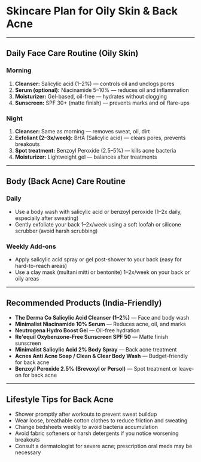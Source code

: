 # Skincare Plan for Oily Skin & Back Acne

---

## Daily Face Care Routine (Oily Skin)

### Morning
1. **Cleanser:** Salicylic acid (1–2%) — controls oil and unclogs pores  
2. **Serum (optional):** Niacinamide 5–10% — reduces oil and inflammation  
3. **Moisturizer:** Gel-based, oil-free — hydrates without clogging  
4. **Sunscreen:** SPF 30+ (matte finish) — prevents marks and oil flare-ups  

### Night
1. **Cleanser:** Same as morning — removes sweat, oil, dirt  
2. **Exfoliant (2–3x/week):** BHA (Salicylic acid) — clears pores, prevents breakouts  
3. **Spot treatment:** Benzoyl Peroxide (2.5–5%) — kills acne bacteria  
4. **Moisturizer:** Lightweight gel — balances after treatments  

---

## Body (Back Acne) Care Routine

### Daily
- Use a body wash with salicylic acid or benzoyl peroxide (1–2x daily, especially after sweating)  
- Gently exfoliate your back 1–2x/week using a soft loofah or silicone scrubber (avoid harsh scrubbing)  

### Weekly Add-ons
- Apply salicylic acid spray or gel post-shower to your back (easy for hard-to-reach areas)  
- Use a clay mask (multani mitti or bentonite) 1–2x/week on your back or oily areas  

---

## Recommended Products (India-Friendly)

- **The Derma Co Salicylic Acid Cleanser (1–2%)** — Face and body wash  
- **Minimalist Niacinamide 10% Serum** — Reduces acne, oil, and marks  
- **Neutrogena Hydro Boost Gel** — Oil-free hydration  
- **Re'equil Oxybenzone-Free Sunscreen SPF 50** — Matte finish sunscreen  
- **Minimalist Salicylic Acid 2% Body Spray** — Back acne treatment  
- **Acnes Anti Acne Soap / Clean & Clear Body Wash** — Budget-friendly for back acne  
- **Benzoyl Peroxide 2.5% (Brevoxyl or Persol)** — Spot treatment or leave-on for back acne  

---

## Lifestyle Tips for Back Acne

- Shower promptly after workouts to prevent sweat buildup  
- Wear loose, breathable cotton clothes to reduce friction and sweating  
- Change bedsheets weekly to avoid bacteria accumulation  
- Avoid fabric softeners or harsh detergents if you notice worsening breakouts  
- Consult a dermatologist for severe acne; prescription oral meds may be necessary  
